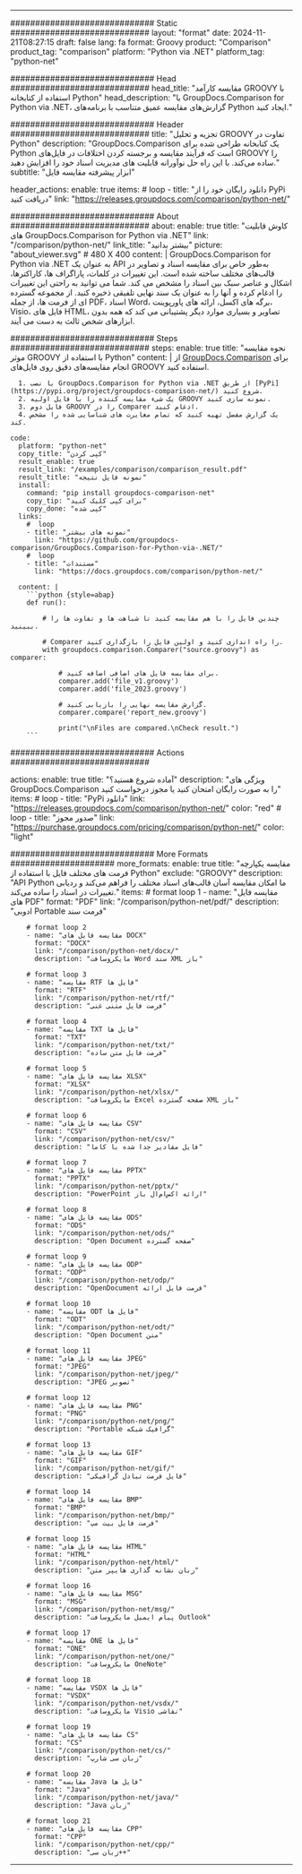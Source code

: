 
---
############################# Static ############################
layout: "format"
date:  2024-11-21T08:27:15
draft: false
lang: fa
format: Groovy
product: "Comparison"
product_tag: "comparison"
platform: "Python via .NET"
platform_tag: "python-net"

############################# Head ############################
head_title: "مقایسه کارآمد GROOVY با استفاده از کتابخانه Python"
head_description: "با GroupDocs.Comparison for Python via .NET، گزارش‌های مقایسه عمیق متناسب با برنامه‌های Python ایجاد کنید."

############################# Header ############################
title: "تجزیه و تحلیل GROOVY تفاوت در Python" 
description: "GroupDocs.Comparison یک کتابخانه طراحی شده برای Python است که فرآیند مقایسه و برجسته کردن اختلافات در فایل‌های GROOVY را ساده می‌کند. با این راه حل نوآورانه قابلیت های مدیریت اسناد خود را افزایش دهید."
subtitle: "ابزار پیشرفته مقایسه فایل" 

header_actions:
  enable: true
  items:
    #  loop
    - title: "دانلود رایگان خود را از PyPi دریافت کنید"
      link: "https://releases.groupdocs.com/comparison/python-net/"
      
############################# About ############################
about:
    enable: true
    title: "کاوش قابلیت های GroupDocs.Comparison for Python via .NET"
    link: "/comparison/python-net/"
    link_title: "بیشتر بدانید"
    picture: "about_viewer.svg" # 480 X 400
    content: |
       GroupDocs.Comparison for Python via .NET به عنوان یک API به‌طور خاص برای مقایسه اسناد و تصاویر در قالب‌های مختلف ساخته شده است. این تغییرات در کلمات، پاراگراف ها، کاراکترها، اشکال و عناصر سبک بین اسناد را مشخص می کند. شما می توانید به راحتی این تغییرات را ادغام کرده و آنها را به عنوان یک سند نهایی تلفیقی ذخیره کنید. از مجموعه گسترده ای از فرمت ها، از جمله PDF، اسناد Word، برگه های اکسل، ارائه های پاورپوینت، Visio، فایل های HTML، تصاویر و بسیاری موارد دیگر پشتیبانی می کند که همه بدون ابزارهای شخص ثالث به دست می آیند.

############################# Steps ############################
steps:
    enable: true
    title: "نحوه مقایسه موثر GROOVY با استفاده از Python"
    content: |
      از [GroupDocs.Comparison](https://products.groupdocs.com/comparison/python-net/) برای انجام مقایسه‌های دقیق روی فایل‌های GROOVY استفاده کنید.
      
      1. با نصب GroupDocs.Comparison for Python via .NET از طریق [PyPi](https://pypi.org/project/groupdocs-comparison-net/) شروع کنید.
      2. یک شیء مقایسه کننده را با فایل اولیه GROOVY نمونه سازی کنید.
      3. فایل دوم GROOVY را در Comparer ادغام کنید.
      4. یک گزارش مفصل تهیه کنید که تمام مغایرت های شناسایی شده را مشخص کند.
   
    code:
      platform: "python-net"
      copy_title: "کپی کردن"
      result_enable: true
      result_link: "/examples/comparison/comparison_result.pdf"
      result_title: "نمونه فایل نتیجه"
      install:
        command: "pip install groupdocs-comparison-net"
        copy_tip: "برای کپی کلیک کنید"
        copy_done: "کپی شده"
      links:
        #  loop
        - title: "نمونه های بیشتر"
          link: "https://github.com/groupdocs-comparison/GroupDocs.Comparison-for-Python-via-.NET/"
        #  loop
        - title: "مستندات"
          link: "https://docs.groupdocs.com/comparison/python-net/"
          
      content: |
        ```python {style=abap}
        def run():

            # چندین فایل را با هم مقایسه کنید تا شباهت ها و تفاوت ها را ببینید.

            # Comparer را راه اندازی کنید و اولین فایل را بارگذاری کنید.
            with groupdocs.comparison.Comparer("source.groovy") as comparer:

                # برای مقایسه فایل های اضافی اضافه کنید.
                comparer.add('file_v1.groovy')
                comparer.add('file_2023.groovy')

                # گزارش مقایسه نهایی را بازیابی کنید.
                comparer.compare('report_new.groovy')

                print("\nFiles are compared.\nCheck result.")
        ```            

############################# Actions ############################

actions:
  enable: true
  title: "آماده شروع هستید؟"
  description: "ویژگی های GroupDocs.Comparison را به صورت رایگان امتحان کنید یا مجوز درخواست کنید"
  items:
    #  loop
    - title: "PyPi دانلود"
      link: "https://releases.groupdocs.com/comparison/python-net/"
      color: "red"
        #  loop
    - title: "صدور مجوز"
      link: "https://purchase.groupdocs.com/pricing/comparison/python-net/"
      color: "light"


############################# More Formats #####################
more_formats:
    enable: true
    title: "مقایسه یکپارچه فرمت های مختلف فایل با استفاده از Python"
    exclude: "GROOVY"
    description: "API Python ما امکان مقایسه آسان قالب‌های اسناد مختلف را فراهم می‌کند و ردیابی تغییرات در اسناد را ساده می‌کند."
    items: 
        # format loop 1
        - name: "مقایسه فایل های PDF"
          format: "PDF"
          link: "/comparison/python-net/pdf/"
          description: "ادوبی Portable فرمت سند"

        # format loop 2
        - name: "مقایسه فایل های DOCX"
          format: "DOCX"
          link: "/comparison/python-net/docx/"
          description: "مایکروسافت Word سند XML باز"

        # format loop 3
        - name: "مقایسه RTF فایل ها"
          format: "RTF"
          link: "/comparison/python-net/rtf/"
          description: "فرمت فایل متنی غنی"

        # format loop 4
        - name: "مقایسه TXT فایل ها"
          format: "TXT"
          link: "/comparison/python-net/txt/"
          description: "فرمت فایل متن ساده"

        # format loop 5
        - name: "مقایسه فایل های XLSX"
          format: "XLSX"
          link: "/comparison/python-net/xlsx/"
          description: "مایکروسافت Excel صفحه گسترده XML باز"

        # format loop 6
        - name: "مقایسه فایل های CSV"
          format: "CSV"
          link: "/comparison/python-net/csv/"
          description: "فایل مقادیر جدا شده با کاما"

        # format loop 7
        - name: "مقایسه فایل های PPTX"
          format: "PPTX"
          link: "/comparison/python-net/pptx/"
          description: "PowerPoint ارائه اکس‌ام‌ال باز"

        # format loop 8
        - name: "مقایسه فایل های ODS"
          format: "ODS"
          link: "/comparison/python-net/ods/"
          description: "Open Document صفحه گسترده"

        # format loop 9
        - name: "مقایسه فایل های ODP"
          format: "ODP"
          link: "/comparison/python-net/odp/"
          description: "OpenDocument فرمت فایل ارائه"

        # format loop 10
        - name: "مقایسه ODT فایل ها"
          format: "ODT"
          link: "/comparison/python-net/odt/"
          description: "Open Document متن"

        # format loop 11
        - name: "مقایسه فایل های JPEG"
          format: "JPEG"
          link: "/comparison/python-net/jpeg/"
          description: "JPEG تصویر"

        # format loop 12
        - name: "مقایسه فایل های PNG"
          format: "PNG"
          link: "/comparison/python-net/png/"
          description: "Portable گرافیک شبکه"

        # format loop 13
        - name: "مقایسه فایل های GIF"
          format: "GIF"
          link: "/comparison/python-net/gif/"
          description: "فایل فرمت تبادل گرافیکی"

        # format loop 14
        - name: "مقایسه فایل های BMP"
          format: "BMP"
          link: "/comparison/python-net/bmp/"
          description: "فرمت فایل بیت مپ"

        # format loop 15
        - name: "مقایسه فایل های HTML"
          format: "HTML"
          link: "/comparison/python-net/html/"
          description: "زبان نشانه گذاری هایپر متن"

        # format loop 16
        - name: "مقایسه فایل های MSG"
          format: "MSG"
          link: "/comparison/python-net/msg/"
          description: "پیام ایمیل مایکروسافت Outlook"

        # format loop 17
        - name: "مقایسه ONE فایل ها"
          format: "ONE"
          link: "/comparison/python-net/one/"
          description: "مایکروسافت OneNote"

        # format loop 18
        - name: "مقایسه VSDX فایل ها"
          format: "VSDX"
          link: "/comparison/python-net/vsdx/"
          description: "مایکروسافت Visio نقاشی"

        # format loop 19
        - name: "مقایسه فایل های CS"
          format: "CS"
          link: "/comparison/python-net/cs/"
          description: "زبان سی شارپ"

        # format loop 20
        - name: "مقایسه Java فایل ها"
          format: "Java"
          link: "/comparison/python-net/java/"
          description: "Java زبان"
          
        # format loop 21
        - name: "مقایسه فایل های CPP"
          format: "CPP"
          link: "/comparison/python-net/cpp/"
          description: "زبان سی++"
---